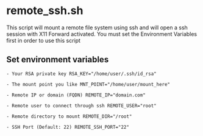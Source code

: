 # remote_ssh.sh

This script will mount a remote file system using ssh and will open a ssh session with X11 Forward activated.
You must set the Environment Variables first in order to use this script


## Set environment variables
	- Your RSA private key RSA_KEY="/home/user/.ssh/id_rsa"

	- The mount point you like MNT_POINT="/home/user/mount_here"

	- Remote IP or domain (FQDN) REMOTE_IP="domain.com"

	- Remote user to connect through ssh REMOTE_USER="root"

	- Remote directory to mount REMOTE_DIR="/root" 

	- SSH Port (Default: 22) REMOTE_SSH_PORT="22"


